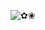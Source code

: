 
![✿❀](https://github.com/Kim-Chaewonn/OOP244-Seneca-College/assets/137004973/cd1334ee-82c9-4904-a829-ea11690c4c93)
